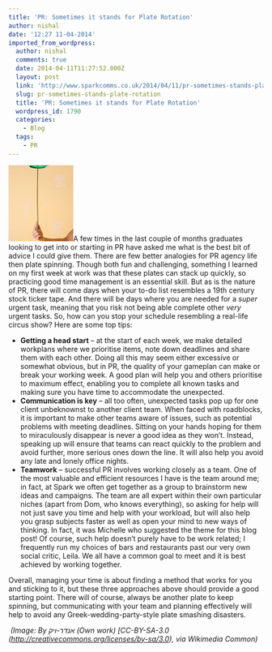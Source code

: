 ```yaml
---
title: 'PR: Sometimes it stands for Plate Rotation'
author: nishal
date: '12:27 11-04-2014'
imported_from_wordpress:
  author: nishal
  comments: true
  date: 2014-04-11T11:27:52.000Z
  layout: post
  link: 'http://www.sparkcomms.co.uk/2014/04/11/pr-sometimes-stands-plate-rotation/'
  slug: pr-sometimes-stands-plate-rotation
  title: 'PR: Sometimes it stands for Plate Rotation'
  wordpress_id: 1790
  categories:
    - Blog
  tags:
    - PR
---
```


![128px-Chinese_plate](128px-Chinese_plate-128x150.jpg)A few times in the last couple of months graduates looking to get into or starting in PR have asked me what is the best bit of advice I could give them. There are few better analogies for PR agency life then plate spinning. Though both fun and challenging, something I learned on my first week at work was that these plates can stack up quickly, so practicing good time management is an essential skill. But as is the nature of PR, there will come days when your to-do list resembles a 19th century stock ticker tape. And there will be days where you are needed for a _super_ urgent task, meaning that you risk not being able complete other _very_ urgent tasks. So, how can you stop your schedule resembling a real-life circus show? Here are some top tips:

  * **Getting a head start** – at the start of each week, we make detailed workplans where we prioritise items, note down deadlines and share them with each other. Doing all this may seem either excessive or somewhat obvious, but in PR, the quality of your gameplan can make or break your working week. A good plan will help you and others prioritise to maximum effect, enabling you to complete all known tasks and making sure you have time to accommodate the unexpected.
  * **Communication is key** – all too often, unexpected tasks pop up for one client unbeknownst to another client team. When faced with roadblocks, it is important to make other teams aware of issues, such as potential problems with meeting deadlines. Sitting on your hands hoping for them to miraculously disappear is never a good idea as they won’t. Instead, speaking up will ensure that teams can react quickly to the problem and avoid further, more serious ones down the line. It will also help you avoid any late and lonely office nights.
  * **Teamwork** – successful PR involves working closely as a team. One of the most valuable and efficient resources I have is the team around me; in fact, at Spark we often get together as a group to brainstorm new ideas and campaigns. The team are all expert within their own particular niches (apart from Dom, who knows everything), so asking for help will not just save you time and help with your workload, but will also help you grasp subjects faster as well as open your mind to new ways of thinking. In fact, it was Michelle who suggested the theme for this blog post! Of course, such help doesn’t purely have to be work related; I frequently run my choices of bars and restaurants past our very own social critic, Leila. We all have a common goal to meet and it is best achieved by working together.

Overall, managing your time is about finding a method that works for you and sticking to it, but these three approaches above should provide a good starting point. There will of course, always be another plate to keep spinning, but communicating with your team and planning effectively will help to avoid any Greek-wedding-party-style plate smashing disasters.

 _(Image: By אנדר-ויק (Own work) [CC-BY-SA-3.0 (http://creativecommons.org/licenses/by-sa/3.0), via Wikimedia Common)_

